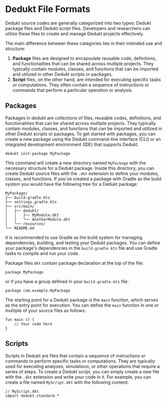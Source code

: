 # Dedukt File Formats
Dedukt source codes are generally categorized into two types: Dedukt package files and Dedukt script files. Developers and researchers can utilize these files to create and manage Dedukt projects effectively.

The main difference between these categories lies in their intended use and structure:
1. **Package** files are designed to encapsulate reusable code, definitions, and functionalities that can be shared across multiple projects. They typically contain modules, classes, and functions that can be imported and utilized in other Dedukt scripts or packages.
2. **Script** files, on the other hand, are intended for executing specific tasks or computations. They often contain a sequence of instructions or commands that perform a particular operation or analysis.

## Packages
Packages in dedukt are collections of files, reusable codes, definitions, and functionalities that can be shared across multiple projects. They typically contain modules, classes, and functions that can be imported and utilized in other Dedukt scripts or packages. To get started with packages, you can create a new package using the Dedukt command-line interface (CLI) or an integrated development environment (IDE) that supports Dedukt.

```shell
dedukt init-package MyPackage
```

This command will create a new directory named `MyPackage` with the necessary structure for a Dedukt package. Inside this directory, you can create Dedukt source files with the `.dkt` extension to define your modules, classes, and functions. If you've created a package with Gradle as the build system you would have the following tree for a Dedukt package:

```
MyPackage/
├── build.gradle.kts
├── settings.gradle.kts
├── src/main/
│   ├── dedukt/
│   │   ├── MyModule.dkt
│   │   └── AnotherModule.dkt
│   └── resources/
└── README.md
```

It is recommended to use Gradle as the build system for managing dependencies, building, and testing your Dedukt packages. You can define your package's dependencies in the `build.gradle.kts` file and use Gradle tasks to compile and run your code.

Package files `dkt` contain package declaration at the top of the file:

```dedukt
package MyPackage
```

or if you have a group defined in your `build.gradle.kts` file:

```dedukt
package com.example.MyPackage
```

The starting point for a Dedukt package is the `main` function, which serves as the entry point for execution. You can define the `main` function in one or multiple of your source files as follows:

```dedukt
fun main () {
    // Your code here
}
```

## Scripts
Scripts in Dedukt are files that contain a sequence of instructions or commands to perform specific tasks or computations. They are typically used for executing analyses, simulations, or other operations that require a series of steps. To create a Dedukt script, you can simply create a new file with the `.dkt` extension and write your code in it. For example, you can create a file named `MyScript.dkt` with the following content:

```dedukt
// MyScript.dkt
import dedukt.standard.*

